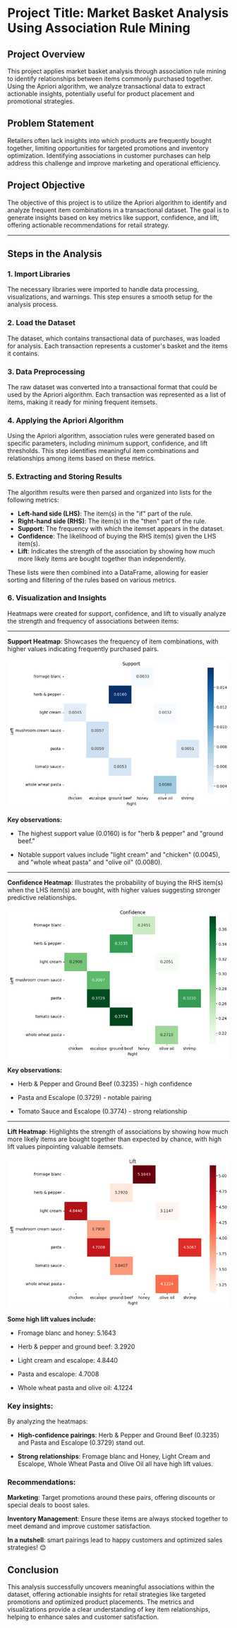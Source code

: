 # Project Title: Market Basket Analysis Using Association Rule Mining

## Project Overview
This project applies market basket analysis through association rule mining to identify relationships between items commonly purchased together. Using the Apriori algorithm, we analyze transactional data to extract actionable insights, potentially useful for product placement and promotional strategies.

## Problem Statement
Retailers often lack insights into which products are frequently bought together, limiting opportunities for targeted promotions and inventory optimization. Identifying associations in customer purchases can help address this challenge and improve marketing and operational efficiency.

## Project Objective
The objective of this project is to utilize the Apriori algorithm to identify and analyze frequent item combinations in a transactional dataset. The goal is to generate insights based on key metrics like support, confidence, and lift, offering actionable recommendations for retail strategy.

---

## Steps in the Analysis

### 1. Import Libraries
The necessary libraries were imported to handle data processing, visualizations, and warnings. This step ensures a smooth setup for the analysis process.

### 2. Load the Dataset
The dataset, which contains transactional data of purchases, was loaded for analysis. Each transaction represents a customer's basket and the items it contains.

### 3. Data Preprocessing
The raw dataset was converted into a transactional format that could be used by the Apriori algorithm. Each transaction was represented as a list of items, making it ready for mining frequent itemsets.

### 4. Applying the Apriori Algorithm
Using the Apriori algorithm, association rules were generated based on specific parameters, including minimum support, confidence, and lift thresholds. This step identifies meaningful item combinations and relationships among items based on these metrics.

### 5. Extracting and Storing Results
The algorithm results were then parsed and organized into lists for the following metrics:
   - **Left-hand side (LHS)**: The item(s) in the "if" part of the rule.
   - **Right-hand side (RHS)**: The item(s) in the "then" part of the rule.
   - **Support**: The frequency with which the itemset appears in the dataset.
   - **Confidence**: The likelihood of buying the RHS item(s) given the LHS item(s).
   - **Lift**: Indicates the strength of the association by showing how much more likely items are bought together than independently.

   These lists were then combined into a DataFrame, allowing for easier sorting and filtering of the rules based on various metrics.

### 6. Visualization and Insights
Heatmaps were created for support, confidence, and lift to visually analyze the strength and frequency of associations between items:

---

**Support Heatmap**: Showcases the frequency of item combinations, with higher values indicating frequently purchased pairs.

![Support Heatmap](https://github.com/Phenomkay/Market-Basket-Optimization/blob/28a836c4b2c6eafee289ce97342bb65e12d1c40b/support%20heatmap.png)

**Key observations:**

 - The highest support value (0.0160) is for "herb & pepper" and "ground beef."

 - Notable support values include "light cream" and "chicken" (0.0045), and "whole wheat pasta" and "olive oil" (0.0080).
   
---

**Confidence Heatmap**: Illustrates the probability of buying the RHS item(s) when the LHS item(s) are bought, with higher values suggesting stronger predictive relationships.
  
![Confidence Heatmap](https://github.com/Phenomkay/Market-Basket-Optimization/blob/28a836c4b2c6eafee289ce97342bb65e12d1c40b/confidence%20heatmap.png)

**Key observations:**

 - Herb & Pepper and Ground Beef (0.3235) - high confidence

 - Pasta and Escalope (0.3729) - notable pairing

 - Tomato Sauce and Escalope (0.3774) - strong relationship

---

**Lift Heatmap**: Highlights the strength of associations by showing how much more likely items are bought together than expected by chance, with high lift values pinpointing valuable itemsets.

![Lift Heatmap](https://github.com/Phenomkay/Market-Basket-Optimization/blob/28a836c4b2c6eafee289ce97342bb65e12d1c40b/lift%20heatmap.png)

**Some high lift values include:**

 - Fromage blanc and honey: 5.1643

 - Herb & pepper and ground beef: 3.2920

 - Light cream and escalope: 4.8440

 - Pasta and escalope: 4.7008

 - Whole wheat pasta and olive oil: 4.1224

### Key insights:

By analyzing the heatmaps:
- **High-confidence pairings**: Herb & Pepper and Ground Beef (0.3235) and Pasta and Escalope (0.3729) stand out.

 - **Strong relationships**: Fromage blanc and Honey, Light Cream and Escalope, Whole Wheat Pasta and Olive Oil all have high lift values.

### Recommendations:

**Marketing**: Target promotions around these pairs, offering discounts or special deals to boost sales.

**Inventory Management**: Ensure these items are always stocked together to meet demand and improve customer satisfaction.

**In a nutshell**: smart pairings lead to happy customers and optimized sales strategies! 😊

## Conclusion
This analysis successfully uncovers meaningful associations within the dataset, offering actionable insights for retail strategies like targeted promotions and optimized product placements. The metrics and visualizations provide a clear understanding of key item relationships, helping to enhance sales and customer satisfaction.
